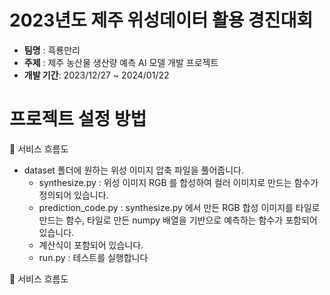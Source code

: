 # 2023년도 제주 위성데이터 활용 경진대회

* **팀명** : 흑룡만리
* **주제** : 제주 농산물 생산량 예측 AI 모델 개발 프로젝트
* **개발 기간**: 2023/12/27 ~ 2024/01/22




# 프로젝트 설정 방법
🚩 서비스 흐름도

* dataset 폴더에 원하는 위성 이미지 압축 파일을 풀어줍니다.
    * synthesize.py : 위성 이미지 RGB 를 합성하여 컬러 이미지로 만드는 함수가 정의되어 있습니다. 
    * prediction_code.py : synthesize.py 에서 만든 RGB 합성 이미지를 타일로 만드는 함수, 타일로 만든 numpy 배열을 기반으로 예측하는 함수가 포함되어 있습니다. 
    * 계산식이 포함되어 있습니다. 
    * run.py : 테스트를 실행합니다
 
🚩 서비스 흐름도
